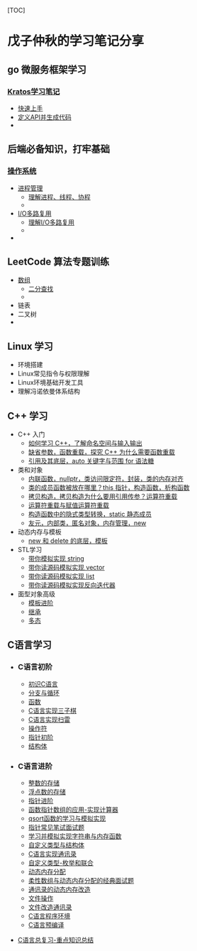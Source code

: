 [TOC]

# 戊子仲秋的学习笔记分享

## go 微服务框架学习

### [Kratos学习笔记](https://github.com/wuzizhongqiu/wuzi-study-note/tree/main/kratos学习笔记)

* [快速上手](https://github.com/wuzizhongqiu/wuzi-study-note/blob/main/kratos%E5%AD%A6%E4%B9%A0%E7%AC%94%E8%AE%B0/%E5%BF%AB%E9%80%9F%E4%B8%8A%E6%89%8B%E5%BE%AE%E6%9C%8D%E5%8A%A1%E6%A1%86%E6%9E%B6%20Kratos.md)
* [定义API并生成代码](https://github.com/wuzizhongqiu/wuzi-study-note/blob/main/kratos%E5%AD%A6%E4%B9%A0%E7%AC%94%E8%AE%B0/%E5%AE%9A%E4%B9%89API%E5%B9%B6%E7%94%9F%E6%88%90%E4%BB%A3%E7%A0%81.md)
* 



## 后端必备知识，打牢基础

### [操作系统](https://github.com/wuzizhongqiu/wuzi-study-note/tree/main/%E6%93%8D%E4%BD%9C%E7%B3%BB%E7%BB%9F)
* [进程管理](https://github.com/wuzizhongqiu/wuzi-study-note/tree/main/%E6%93%8D%E4%BD%9C%E7%B3%BB%E7%BB%9F/%E8%BF%9B%E7%A8%8B%E7%AE%A1%E7%90%86)
    * [理解进程、线程、协程](https://github.com/wuzizhongqiu/wuzi-study-note/blob/main/%E6%93%8D%E4%BD%9C%E7%B3%BB%E7%BB%9F/%E8%BF%9B%E7%A8%8B%E7%AE%A1%E7%90%86/%E7%90%86%E8%A7%A3%E8%BF%9B%E7%A8%8B%E3%80%81%E7%BA%BF%E7%A8%8B%E3%80%81%E5%8D%8F%E7%A8%8B.md)
    * 
* [I/O多路复用](https://github.com/wuzizhongqiu/wuzi-study-note/tree/main/%E6%93%8D%E4%BD%9C%E7%B3%BB%E7%BB%9F/IO%E5%A4%9A%E8%B7%AF%E5%A4%8D%E7%94%A8)
    * [理解I/O多路复用](https://github.com/wuzizhongqiu/wuzi-study-note/blob/main/%E6%93%8D%E4%BD%9C%E7%B3%BB%E7%BB%9F/IO%E5%A4%9A%E8%B7%AF%E5%A4%8D%E7%94%A8/%E7%90%86%E8%A7%A3IO%E5%A4%9A%E8%B7%AF%E5%A4%8D%E7%94%A8.md)
    * 
* 



## LeetCode 算法专题训练

* [数组](https://github.com/wuzizhongqiu/wuzi-study-note/tree/main/LeetCode%E7%AE%97%E6%B3%95%E4%B8%93%E9%A2%98%E7%BB%83%E4%B9%A0/%E6%95%B0%E7%BB%84)
    * [二分查找](https://github.com/wuzizhongqiu/wuzi-study-note/blob/main/LeetCode%E7%AE%97%E6%B3%95%E4%B8%93%E9%A2%98%E7%BB%83%E4%B9%A0/%E6%95%B0%E7%BB%84/%E4%BA%8C%E5%88%86%E6%9F%A5%E6%89%BE.md)
    * 
* 链表
* 二叉树
* 



## Linux 学习

* 环境搭建
* Linux常见指令与权限理解
* Linux环境基础开发工具
* 理解冯诺依曼体系结构



## C++ 学习

* C++ 入门
    * [如何学习 C++，了解命名空间与输入输出](https://blog.csdn.net/Locky136/article/details/130579506)
    * [缺省参数，函数重载，探究 C++ 为什么需要函数重载](https://blog.csdn.net/Locky136/article/details/131338613)
    * [引用及其底层，auto 关键字与范围 for 语法糖](https://blog.csdn.net/Locky136/article/details/131353338)
* 类和对象
    * [内联函数，nullptr，类访问限定符，封装，类的内存对齐](https://blog.csdn.net/Locky136/article/details/131373344)
    * [类的成员函数被放在哪里？this 指针，构造函数，析构函数](https://blog.csdn.net/Locky136/article/details/131403220)
    * [拷贝构造，拷贝构造为什么要用引用传参？运算符重载](https://blog.csdn.net/Locky136/article/details/131429998)
    * [运算符重载与赋值运算符重载](https://blog.csdn.net/Locky136/article/details/131469364)
    * [构造函数中的隐式类型转换，static 静态成员](https://blog.csdn.net/Locky136/article/details/131487304)
    * [友元，内部类，匿名对象，内存管理，new](https://blog.csdn.net/Locky136/article/details/131500214)
* 动态内存与模板
    * [new 和 delete 的底层，模板](https://blog.csdn.net/Locky136/article/details/131509601)
* STL学习
    * [带你模拟实现 string](https://blog.csdn.net/Locky136/article/details/131640133)
    * [带你读源码模拟实现 vector](https://blog.csdn.net/Locky136/article/details/131740411)
    * [带你读源码模拟实现 list](https://blog.csdn.net/Locky136/article/details/131834920)
    * [带你读源码模拟实现反向迭代器](https://blog.csdn.net/Locky136/article/details/131942824)
* 面型对象高级
    * [模板进阶](https://blog.csdn.net/Locky136/article/details/131980631)
    * [继承](https://blog.csdn.net/Locky136/article/details/131985714)
    * [多态](https://blog.csdn.net/Locky136/article/details/132019390)



## C语言学习

* ### C语言初阶

    * [初识C语言](https://blog.csdn.net/Locky136/article/details/127354347)
    * [分支与循环](https://blog.csdn.net/Locky136/article/details/127434633)
    * [函数](https://blog.csdn.net/Locky136/article/details/127543806)
    * [C语言实现三子棋](https://blog.csdn.net/Locky136/article/details/127696187)
    * [C语言实现扫雷](https://blog.csdn.net/Locky136/article/details/127696209)
    * [操作符](https://blog.csdn.net/Locky136/article/details/127812345)
    * [指针初阶](https://blog.csdn.net/Locky136/article/details/127948346)
    * [结构体](https://blog.csdn.net/Locky136/article/details/127970193)

* ### C语言进阶

    * [整数的存储](https://blog.csdn.net/Locky136/article/details/128306488)
    * [浮点数的存储](https://blog.csdn.net/Locky136/article/details/128576744)
    * [指针进阶](https://blog.csdn.net/Locky136/article/details/128306498)
    * [函数指针数组的应用-实现计算器](https://blog.csdn.net/Locky136/article/details/128306612)
    * [qsort函数的学习与模拟实现](https://blog.csdn.net/Locky136/article/details/128589712)
    * [指针常见笔试面试题](https://blog.csdn.net/Locky136/article/details/128306624)
    * [学习并模拟实现字符串与内存函数](https://blog.csdn.net/Locky136/article/details/128306730)
    * [自定义类型与结构体](https://blog.csdn.net/Locky136/article/details/128306749)
    * [C语言实现通讯录](https://blog.csdn.net/Locky136/article/details/128656966)
    * [自定义类型-枚举和联合](https://blog.csdn.net/Locky136/article/details/128674189)
    * [动态内存分配](https://blog.csdn.net/Locky136/article/details/128306776)
    * [柔性数组与动态内存分配的经典面试题](https://blog.csdn.net/Locky136/article/details/128685853)
    * [通讯录的动态内存改造](https://blog.csdn.net/Locky136/article/details/128687055)
    * [文件操作](https://blog.csdn.net/Locky136/article/details/128306819)
    * [文件改造通讯录](https://blog.csdn.net/Locky136/article/details/128693464)
    * [C语言程序环境](https://blog.csdn.net/Locky136/article/details/128940508)
    * [C语言预编译](https://blog.csdn.net/Locky136/article/details/128942232)

* [C语言总复习-重点知识总结](https://blog.csdn.net/Locky136/article/details/128986774)





